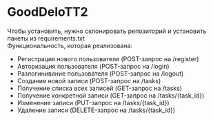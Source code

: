 # GoodDeloTT2  
Чтобы установить, нужно склонировать репозиторий и установить пакеты из requirements.txt  
Функциональность, которая реализована:  

* Регистрация нового пользователя (POST-запрос на /register)
* Авторизация пользователя (POST-запрос на /login)
* Разлогинивание пользователя (POST-запрос на /logout)
* Создание новой записи (POST-запрос на /tasks)
* Получение списка всех записей (GET-запрос на /tasks)
* Получение конкретной записи (GET-запрос на /tasks/{task_id})
* Изменение записи (PUT-запрос на /tasks/{task_id})
* Удаление записи (DELETE-запрос на /tasks/{task_id})
